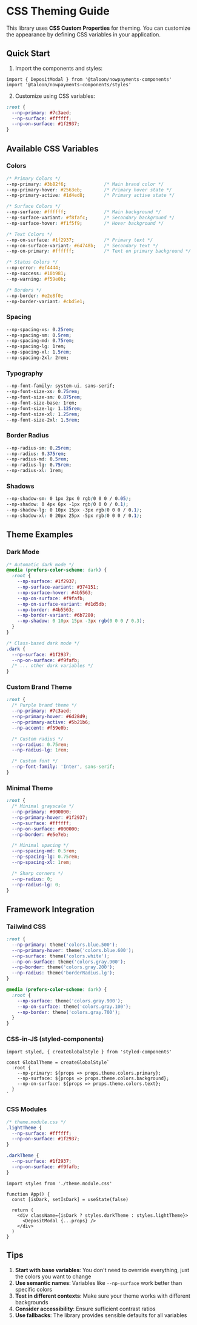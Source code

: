 # CSS Theming Guide

This library uses **CSS Custom Properties** for theming. You can customize the appearance by defining CSS variables in your application.

## Quick Start

1. Import the components and styles:

```tsx
import { DepositModal } from '@taloon/nowpayments-components'
import '@taloon/nowpayments-components/styles'
```

2. Customize using CSS variables:

```css
:root {
  --np-primary: #7c3aed;
  --np-surface: #ffffff;
  --np-on-surface: #1f2937;
}
```

## Available CSS Variables

### Colors

```css
/* Primary Colors */
--np-primary: #3b82f6;              /* Main brand color */
--np-primary-hover: #2563eb;        /* Primary hover state */
--np-primary-active: #1d4ed8;       /* Primary active state */

/* Surface Colors */
--np-surface: #ffffff;              /* Main background */
--np-surface-variant: #f8fafc;      /* Secondary background */
--np-surface-hover: #f1f5f9;        /* Hover background */

/* Text Colors */
--np-on-surface: #1f2937;           /* Primary text */
--np-on-surface-variant: #64748b;   /* Secondary text */
--np-on-primary: #ffffff;           /* Text on primary background */

/* Status Colors */
--np-error: #ef4444;
--np-success: #10b981;
--np-warning: #f59e0b;

/* Borders */
--np-border: #e2e8f0;
--np-border-variant: #cbd5e1;
```

### Spacing

```css
--np-spacing-xs: 0.25rem;
--np-spacing-sm: 0.5rem;
--np-spacing-md: 0.75rem;
--np-spacing-lg: 1rem;
--np-spacing-xl: 1.5rem;
--np-spacing-2xl: 2rem;
```

### Typography

```css
--np-font-family: system-ui, sans-serif;
--np-font-size-xs: 0.75rem;
--np-font-size-sm: 0.875rem;
--np-font-size-base: 1rem;
--np-font-size-lg: 1.125rem;
--np-font-size-xl: 1.25rem;
--np-font-size-2xl: 1.5rem;
```

### Border Radius

```css
--np-radius-sm: 0.25rem;
--np-radius: 0.375rem;
--np-radius-md: 0.5rem;
--np-radius-lg: 0.75rem;
--np-radius-xl: 1rem;
```

### Shadows

```css
--np-shadow-sm: 0 1px 2px 0 rgb(0 0 0 / 0.05);
--np-shadow: 0 4px 6px -1px rgb(0 0 0 / 0.1);
--np-shadow-lg: 0 10px 15px -3px rgb(0 0 0 / 0.1);
--np-shadow-xl: 0 20px 25px -5px rgb(0 0 0 / 0.1);
```

## Theme Examples

### Dark Mode

```css
/* Automatic dark mode */
@media (prefers-color-scheme: dark) {
  :root {
    --np-surface: #1f2937;
    --np-surface-variant: #374151;
    --np-surface-hover: #4b5563;
    --np-on-surface: #f9fafb;
    --np-on-surface-variant: #d1d5db;
    --np-border: #4b5563;
    --np-border-variant: #6b7280;
    --np-shadow: 0 10px 15px -3px rgb(0 0 0 / 0.3);
  }
}

/* Class-based dark mode */
.dark {
  --np-surface: #1f2937;
  --np-on-surface: #f9fafb;
  /* ... other dark variables */
}
```

### Custom Brand Theme

```css
:root {
  /* Purple brand theme */
  --np-primary: #7c3aed;
  --np-primary-hover: #6d28d9;
  --np-primary-active: #5b21b6;
  --np-accent: #f59e0b;

  /* Custom radius */
  --np-radius: 0.75rem;
  --np-radius-lg: 1rem;

  /* Custom font */
  --np-font-family: 'Inter', sans-serif;
}
```

### Minimal Theme

```css
:root {
  /* Minimal grayscale */
  --np-primary: #000000;
  --np-primary-hover: #1f2937;
  --np-surface: #ffffff;
  --np-on-surface: #000000;
  --np-border: #e5e7eb;

  /* Minimal spacing */
  --np-spacing-md: 0.5rem;
  --np-spacing-lg: 0.75rem;
  --np-spacing-xl: 1rem;

  /* Sharp corners */
  --np-radius: 0;
  --np-radius-lg: 0;
}
```

## Framework Integration

### Tailwind CSS

```css
:root {
  --np-primary: theme('colors.blue.500');
  --np-primary-hover: theme('colors.blue.600');
  --np-surface: theme('colors.white');
  --np-on-surface: theme('colors.gray.900');
  --np-border: theme('colors.gray.200');
  --np-radius: theme('borderRadius.lg');
}

@media (prefers-color-scheme: dark) {
  :root {
    --np-surface: theme('colors.gray.900');
    --np-on-surface: theme('colors.gray.100');
    --np-border: theme('colors.gray.700');
  }
}
```

### CSS-in-JS (styled-components)

```tsx
import styled, { createGlobalStyle } from 'styled-components'

const GlobalTheme = createGlobalStyle`
  :root {
    --np-primary: ${props => props.theme.colors.primary};
    --np-surface: ${props => props.theme.colors.background};
    --np-on-surface: ${props => props.theme.colors.text};
  }
`
```

### CSS Modules

```css
/* theme.module.css */
.lightTheme {
  --np-surface: #ffffff;
  --np-on-surface: #1f2937;
}

.darkTheme {
  --np-surface: #1f2937;
  --np-on-surface: #f9fafb;
}
```

```tsx
import styles from './theme.module.css'

function App() {
  const [isDark, setIsDark] = useState(false)

  return (
    <div className={isDark ? styles.darkTheme : styles.lightTheme}>
      <DepositModal {...props} />
    </div>
  )
}
```

## Tips

1. **Start with base variables**: You don't need to override everything, just the colors you want to change
2. **Use semantic names**: Variables like `--np-surface` work better than specific colors
3. **Test in different contexts**: Make sure your theme works with different backgrounds
4. **Consider accessibility**: Ensure sufficient contrast ratios
5. **Use fallbacks**: The library provides sensible defaults for all variables